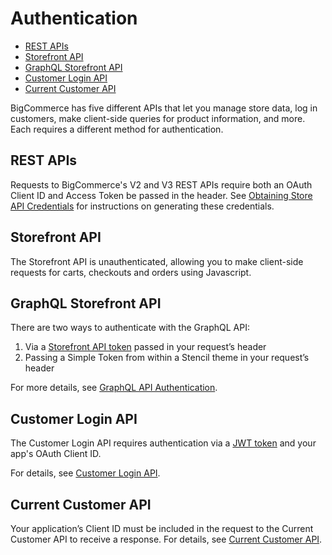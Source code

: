 # Authentication

<div class="otp" id="no-index">

- [REST APIs](#rest-apis)
- [Storefront API](#storefront-api)
- [GraphQL Storefront API](#graphql-storefront-api)
- [Customer Login API](#customer-login-api)
- [Current Customer API](#current-customer-api)
</div>

BigCommerce has five different APIs that let you manage store data, log in customers, make client-side queries for product information, and more. Each requires a different method for authentication.

## REST APIs

Requests to BigCommerce's V2 and V3 REST APIs require both an OAuth Client ID and Access Token be passed in the header. See [Obtaining Store API Credentials](https://developer.bigcommerce.com/api-docs/getting-started/rest-api-authentication#obtaining-store-api-credentials) for instructions on generating these credentials.

## Storefront API
The Storefront API is unauthenticated, allowing you to make client-side requests for carts, checkouts and orders using Javascript. 

## GraphQL Storefront API
There are two ways to authenticate with the GraphQL API:
1. Via a [Storefront API token](https://developer.bigcommerce.com/api-reference/cart-checkout/storefront-api-token/api-token/createtoken) passed in your request’s header
2. Passing a Simple Token from within a Stencil theme in your request’s header

For more details, see [GraphQL API Authentication](https://developer.bigcommerce.com/api-docs/storefront/graphql/graphql-storefront-api-overview#authentication).

## Customer Login API

The Customer Login API requires authentication via a [JWT token](https://jwt.io/) and your app's OAuth Client ID.

For details, see [Customer Login API](https://developer.bigcommerce.com/api-docs/customers/customer-login-api).

## Current Customer API

Your application’s Client ID must be included in the request to the Current Customer API to receive a response. For details, see [Current Customer API](https://developer.bigcommerce.com/api-docs/customers/current-customer-api).